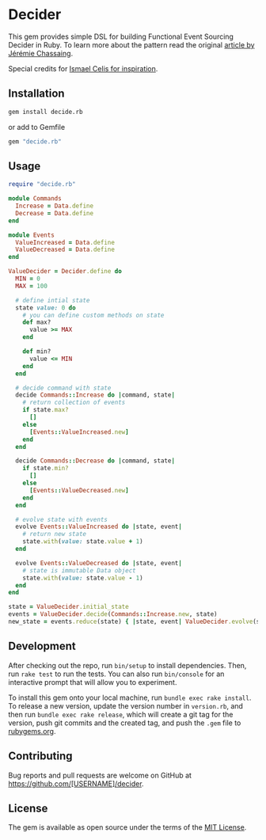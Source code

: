 # Decider

This gem provides simple DSL for building Functional Event Sourcing Decider in Ruby. To learn more about the pattern read the original [article by Jérémie Chassaing](https://thinkbeforecoding.com/post/2021/12/17/functional-event-sourcing-decider).

Special credits for [Ismael Celis for inspiration](https://ismaelcelis.com/posts/decide-evolve-react-pattern-in-ruby/).

## Installation

```bash
gem install decide.rb
```

or add to Gemfile

```ruby
gem "decide.rb"
```

## Usage

```ruby
require "decide.rb"

module Commands
  Increase = Data.define
  Decrease = Data.define
end

module Events
  ValueIncreased = Data.define
  ValueDecreased = Data.define
end

ValueDecider = Decider.define do
  MIN = 0
  MAX = 100

  # define intial state
  state value: 0 do
    # you can define custom methods on state
    def max?
      value >= MAX
    end

    def min?
      value <= MIN
    end
  end

  # decide command with state
  decide Commands::Increase do |command, state|
    # return collection of events
    if state.max?
      []
    else
      [Events::ValueIncreased.new]
    end
  end

  decide Commands::Decrease do |command, state|
    if state.min?
      []
    else
      [Events::ValueDecreased.new]
    end
  end

  # evolve state with events
  evolve Events::ValueIncreased do |state, event|
    # return new state
    state.with(value: state.value + 1)
  end

  evolve Events::ValueDecreased do |state, event|
    # state is immutable Data object
    state.with(value: state.value - 1)
  end
end

state = ValueDecider.initial_state
events = ValueDecider.decide(Commands::Increase.new, state)
new_state = events.reduce(state) { |state, event| ValueDecider.evolve(state, events)
```

## Development

After checking out the repo, run `bin/setup` to install dependencies. Then, run `rake test` to run the tests. You can also run `bin/console` for an interactive prompt that will allow you to experiment.

To install this gem onto your local machine, run `bundle exec rake install`. To release a new version, update the version number in `version.rb`, and then run `bundle exec rake release`, which will create a git tag for the version, push git commits and the created tag, and push the `.gem` file to [rubygems.org](https://rubygems.org).

## Contributing

Bug reports and pull requests are welcome on GitHub at https://github.com/[USERNAME]/decider.

## License

The gem is available as open source under the terms of the [MIT License](https://opensource.org/licenses/MIT).
